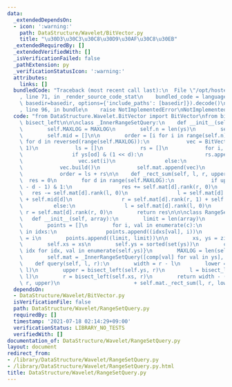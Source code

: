 ```yaml
---
data:
  _extendedDependsOn:
  - icon: ':warning:'
    path: DataStructure/Wavelet/BitVector.py
    title: "\u30D3\u30C3\u30C8\u30D9\u30AF\u30C8\u30EB"
  _extendedRequiredBy: []
  _extendedVerifiedWith: []
  _isVerificationFailed: false
  _pathExtension: py
  _verificationStatusIcon: ':warning:'
  attributes:
    links: []
  bundledCode: "Traceback (most recent call last):\n  File \"/opt/hostedtoolcache/Python/3.9.6/x64/lib/python3.9/site-packages/onlinejudge_verify/documentation/build.py\"\
    , line 71, in _render_source_code_stat\n    bundled_code = language.bundle(stat.path,\
    \ basedir=basedir, options={'include_paths': [basedir]}).decode()\n  File \"/opt/hostedtoolcache/Python/3.9.6/x64/lib/python3.9/site-packages/onlinejudge_verify/languages/python.py\"\
    , line 96, in bundle\n    raise NotImplementedError\nNotImplementedError\n"
  code: "from DataStructure.Wavelet.BitVector import BitVector\nfrom bisect import\
    \ bisect_left\n\n\nclass _InnerRangeSetQuery:\n    def __init__(self, ys, MAXLOG=32):\n\
    \        self.MAXLOG = MAXLOG\n        self.n = len(ys)\n        self.mat = []\n\
    \        self.mid = []\n\n        order = [i for i in range(self.n)]\n       \
    \ for d in reversed(range(self.MAXLOG)):\n            vec = BitVector(self.n +\
    \ 1)\n            ls = []\n            rs = []\n            for i, od in enumerate(order):\n\
    \                if ys[od] & (1 << d):\n                    rs.append(od)\n  \
    \                  vec.set(i)\n                else:\n                    ls.append(od)\n\
    \            vec.build()\n            self.mat.append(vec)\n            self.mid.append(len(ls))\n\
    \            order = ls + rs\n\n    def _rect_sum(self, l, r, upper):\n      \
    \  res = 0\n        for d in range(self.MAXLOG):\n            if upper >> (self.MAXLOG\
    \ - d - 1) & 1:\n                res += self.mat[d].rank(r, 0)\n             \
    \   res -= self.mat[d].rank(l, 0)\n                l = self.mat[d].rank(l, 1)\
    \ + self.mid[d]\n                r = self.mat[d].rank(r, 1) + self.mid[d]\n  \
    \          else:\n                l = self.mat[d].rank(l, 0)\n               \
    \ r = self.mat[d].rank(r, 0)\n        return res\n\n\nclass RangeSetQuery:\n \
    \   def __init__(self, array):\n        limit = len(array)\n        idxs = {}\n\
    \        points = []\n        for i, val in enumerate(c):\n            if val\
    \ in idxs:\n                points.append((idxs[val], i))\n            idxs[val]\
    \ = i\n        points.append((limit, limit))\n\n        xs, ys = zip(*sorted(points))\n\
    \        self.xs = xs\n        self.ys = sorted(set(ys))\n        comp = {val:\
    \ idx for idx, val in enumerate(self.ys)}\n        MAXLOG = len(self.ys).bit_length()\n\
    \        self.mat = _InnerRangeSetQuery([comp[val] for val in ys], MAXLOG)\n\n\
    \    def query(self, l, r):\n        width = r - l\n        lower = bisect_left(self.ys,\
    \ l)\n        upper = bisect_left(self.ys, r)\n        l = bisect_left(self.xs,\
    \ l)\n        r = bisect_left(self.xs, r)\n        return width - (self.mat._rect_sum(l,\
    \ r, upper)\n                        + self.mat._rect_sum(l, r, lower))\n"
  dependsOn:
  - DataStructure/Wavelet/BitVector.py
  isVerificationFile: false
  path: DataStructure/Wavelet/RangeSetQuery.py
  requiredBy: []
  timestamp: '2021-07-18 02:14:29+09:00'
  verificationStatus: LIBRARY_NO_TESTS
  verifiedWith: []
documentation_of: DataStructure/Wavelet/RangeSetQuery.py
layout: document
redirect_from:
- /library/DataStructure/Wavelet/RangeSetQuery.py
- /library/DataStructure/Wavelet/RangeSetQuery.py.html
title: DataStructure/Wavelet/RangeSetQuery.py
---
```

